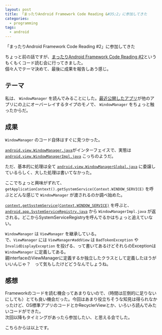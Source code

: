 ```yaml
---
layout: post
title: 「まったりAndroid Framework Code Reading &#35;2」に参加してきた
categories:
  - programming
tags:
  - android
---
```


「まったりAndroid Framework Code Reading #2」に参加してきた

ちょっと前の話ですが、[まったりAndroid Framework Code Reading #2](https://mandroidfcr.doorkeeper.jp/events/33925)というもくもくコード読む会に行ってきました。  
個々人でテーマ決めて、最後に成果を報告しあう感じ。

## テーマ

私は、 `WindowManager` を読んでみることにした。[最近公開したアプリ](https://play.google.com/store/apps/details?id=net.yslibrary.omnitweety)が他のアプリにの上にオーバーレイするタイプのモノで、 `WindowManager` をちょっと触ったからだ。


## 成果
`WindowManager` のコード自体はすぐに見つかった。

[`android.view.WindowManager.java`](http://tools.oesf.biz/android-6.0.0_r1.0/xref/frameworks/base/core/java/android/view/WindowManager.java)がインターフェイスで、実態は [`android.view.WindowManagerImpl.java`](http://tools.oesf.biz/android-6.0.0_r1.0/xref/frameworks/base/core/java/android/view/WindowManagerImpl.java) こっちのようだ。

ただ、基本的に処理は全て [`android.view.WindowManagerGlobal.java`](http://tools.oesf.biz/android-6.0.0_r1.0/xref/frameworks/base/core/java/android/view/WindowManagerGlobal.java) に委譲しているらしく、大した処理は書いてなかった。

ここでちょっと興味がずれて、 `getApplicationContext().getSystemService(Context.WINDOW_SERVICE)` を呼ぶとどんな感じで `WindowManager` が渡されるのか調べ始めた。

[`context.getSystemService(Context.WINDOW_SERVICE)`](http://tools.oesf.biz/android-6.0.0_r1.0/xref/frameworks/base/core/java/android/content/Context.java) を呼ぶと、[`android.app.SystemServiceRegistry.java`](http://tools.oesf.biz/android-6.0.0_r1.0/xref/frameworks/base/core/java/android/app/SystemServiceRegistry.java) から `WindowManagerImpl.java` が返される。どこからSystemServiceRegistryを呼んでるかはちょっと追えていない。


`WindowManager` は `ViewManager` を継承している。  
で、`ViewManager` には `ViewManager#addView` は `BadTokenException` や `InvalidDisplayException` を投げる、って書いてあるけどそれらのExceptionは `WindowManager` に定義してある。  
親interfaceのViewManagerに定義するか独立したクラスとして定義したほうがいいんじゃ？　って気もしたけどどうなんでしょうね。

## 感想
Frameworkのコードを読む機会ってあまりないので、（時間は圧倒的に足りないにしても）とても良い機会だった。今回はあまり役立ちそうな知見は得られなかったけど、OS標準アプリのコードとかRecyclerViewとか、いろいろ読んでみたいコードができた。  
次回以降もタイミングがあったら参加したい、と思える会でした。

こちらからは以上です。
